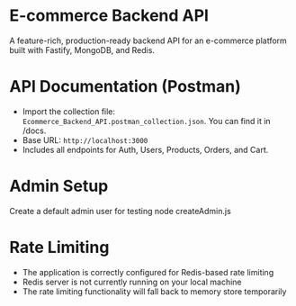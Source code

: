 # E-commerce Backend API
A feature-rich, production-ready backend API for an e-commerce platform built with Fastify, MongoDB, and Redis.

# API Documentation (Postman)
- Import the collection file: `Ecommerce_Backend_API.postman_collection.json`. You can find it in /docs.
- Base URL: `http://localhost:3000`
- Includes all endpoints for Auth, Users, Products, Orders, and Cart.

# Admin Setup
Create a default admin user for testing
node createAdmin.js

# Rate Limiting
- The application is correctly configured for Redis-based rate limiting
- Redis server is not currently running on your local machine
- The rate limiting functionality will fall back to memory store temporarily